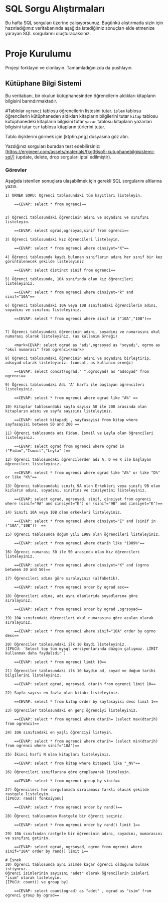 # SQL Sorgu Alıştırmaları

Bu hafta SQL sorguları üzerine çalışıyorsunuz. Bugünkü alıştırmada sizin için hazırladığımız veritabanında aşağıda istediğimiz sonuçları elde etmenize yarayan SQL sorgularını oluşturacaksınız.

# Proje Kurulumu

Projeyi forklayın ve clonlayın. Tamamladığınızda da pushlayın.

## Kütüphane Bilgi Sistemi

Bu veritabanı, bir okulun kütüphanesinden öğrencilerin aldıkları kitapların bilgisini barındırmaktadır.

#Tablolar
`ogrenci` tablosu öğrencilerin listesini tutar.
`islem` tablosu öğrencilerin kütüphaneden aldıkları kitapların bilgilerini tutar
`kitap` tablosu kütüphanedeki kitapların bilgisini tutar
`yazar` tablosu kitapların yazarları bilgisini tutar
`tur` tablosu kitapların türlerini tutar.

Tablo ilişiklerini görmek için [ktphn.png] dosyasına göz atın.

Yazdığınız sorguları buradan test edebilirsiniz: [https://ergineer.com/assets/materials/fkg36so5-kutuphanebilgisistemi-sql/] (update, delete, drop sorguları iptal edilmiştir).

### Görevler

Aşağıda istenilen sonuçlara ulaşabilmek için gerekli SQL sorgularını altlarına yazın.

    1) ÖRNEK SORU: Öğrenci tablosundaki tüm kayıtları listeleyin.

    	==CEVAP: select * from ogrenci==


    2) Öğrenci tablosundaki öğrencinin adını ve soyadını ve sınıfını listeleyin.

    	==CEVAP: select ograd,ogrsoyad,sinif from ogrenci==

    3) Öğrenci tablosundaki kız öğrencileri listeleyin.

    	==CEVAP: select * from ogrenci where cinsiyet="K"==

    4) Öğrenci tablosunda kaydı bulunan sınıfların adını her sınıf bir kez görüntülenecek şekilde listeleyiniz

    	==CEVAP: select distinct sinif from ogrenci==

    5) Öğrenci tablosunda, 10A sınıfında olan kız öğrencileri listeleyiniz.

    	==CEVAP: select * from ogrenci where cinsiyet="k" and sinif="10A"==

    6) Öğrenci tablosundaki 10A veya 10B sınıfındaki öğrencilerin adını, soyadını ve sınıfını listeleyiniz.

    	==CEVAP: select * from ogrenci where sinif in ("10A","10B")==


    7) Öğrenci tablosundaki öğrencinin adını, soyadını ve numarasını okul numarası olarak listeleyiniz. (as kullanım örneği)

    	<mark>CEVAP: select ograd as "adı",ogrsoyad as "soyadı", ogrno as "okul numarası" from ogrenci</mark>

    8) Öğrenci tablosundaki öğrencinin adını ve soyadını birleştirip, adsoyad olarak listeleyiniz. (concat, as kullanım örneği)

    	==CEVAP: select concat(ograd," ",ogrsoyad) as "adsoyad" from ogrenci==

    9) Öğrenci tablosundaki Adı ‘A’ harfi ile başlayan öğrencileri listeleyiniz.

    	==CEVAP: select * from ogrenci where ograd like "A%" ==

    10) Kitaplar tablosundaki sayfa sayısı 50 ile 200 arasında olan kitapların adını ve sayfa sayısını listeleyiniz.

    	==CEVAP: select kitapadi , sayfasayisi from kitap where sayfasayisi between 50 and 200 ==

    11) Öğrenci tablosunda adı Fidan, İsmail ve Leyla olan öğrencileri listeleyiniz.

    	==CEVAP: select ograd from ogrenci where ograd in ("Fidan","İsmail","Leyla" )==

    12) Öğrenci tablosundaki öğrencilerden adı A, D ve K ile başlayan öğrencileri listeleyiniz.

    	==CEVAP: select * from ogrenci where ograd like "A%" or like "D%" or like "K%"==

    13) Öğrenci tablosundaki sınıfı 9A olan Erkekleri veya sınıfı 9B olan kızların adını, soyadını, sınıfını ve cinsiyetini listeleyiniz.

    	==CEVAP: select ograd, ogrsoyad, sinif, cinsiyet from ogrenci where (sinif="9A" and cinsiyet="E") or (sinif="9B" and cinsiyet="K")==

    14) Sınıfı 10A veya 10B olan erkekleri listeleyiniz.

    	==CEVAP: select * from ogrenci where cinsiyet="E" and (sinif in ("10A","10B"))	==

    15) Öğrenci tablosunda doğum yılı 1989 olan öğrencileri listeleyiniz.

    	==CEVAP: select * from ogrenci where dtarih like "1989%"==

    16) Öğrenci numarası 30 ile 50 arasında olan Kız öğrencileri listeleyiniz.

    	==CEVAP: select * from ogrenci where cinsiyet="K" and (ogrno between 30 and 50)==

    17) Öğrencileri adına göre sıralayınız (alfabetik).

    	==CEVAP: select * from ogrenci order by ograd asc==

    18) Öğrencileri adına, adı aynı olanlarıda soyadlarına göre sıralayınız.

    	==CEVAP: select * from ogrenci order by ograd ,ogrsoyad==

    19) 10A sınıfındaki öğrencileri okul numarasına göre azalan olarak sıralayınız.

    	==CEVAP: select * from ogrenci where sinif="10A" order by ogrno desc==

    20) Öğrenciler tablosundaki ilk 10 kaydı listeleyiniz.
    [İPUCU: `Select top tüm mysql versiyonlarında düzgün çalışmaz. LİMİT kullanmak daha faydalıdır`]

    	==CEVAP: select * from ogrenci limit 10==

    21) Öğrenciler tablosundaki ilk 10 kaydın ad, soyad ve doğum tarihi bilgilerini listeleyiniz.

    	==CEVAP: select ograd, ogrsoyad, dtarih from ogrenci limit 10==

    22) Sayfa sayısı en fazla olan kitabı listeleyiniz.

    	==CEVAP: select * from kitap order by sayfasayisi desc limit 1==

    23) Öğrenciler tablosundaki en genç öğrenciyi listeleyiniz.

    	==CEVAP: select * from ogrenci where dtarih= (select max(dtarih) from ogrenci)==

    24) 10A sınıfındaki en yaşlı öğrenciyi listeyin.

    	==CEVAP: select * from ogrenci where dtarih= (select min(dtarih) from ogrenci where sinif="10A")==

    25) İkinci harfi N olan kitapları listeleyiniz.

    	==CEVAP: select * from kitap where kitapadi like "_N%"==

    26) Öğrencileri sınıflarına göre gruplayarak listeleyin.

    	==CEVAP: select * from ogrenci group by sinif==

    27) Öğrencileri her sorgulamada sıralaması farklı olacak şekilde rastgele listeleyin.
    [İPUCU: rand() fonksiyonu]

    	==CEVAP: select * from ogrenci order by rand()==

    28) Öğrenci tablosundan Rastgele bir öğrenci seçiniz.

    	==CEVAP: select * from ogrenci order by rand() limit 1==

    29) 10A sınıfından rastgele bir öğrencinin adını, soyadını, numarasını ve sınıfını getirin.

    	==CEVAP: select ograd, ogrsoyad, ogrno from ogrenci where sinif="10A" order by rand() limit 1==

    # Esnek
    30) Öğrenci tablosunda aynı isimde kaçar öğrenci olduğunu bulmak istiyoruz.
    Öğrenci isimlerinin sayısını "adet" olarak öğrencilerin isimleri "isim" olarak listeleyin.
    [İPUCU: count() ve group by]

    	==CEVAP: select count(ograd) as "adet" , ograd as "isim" from ogrenci group by ograd==
